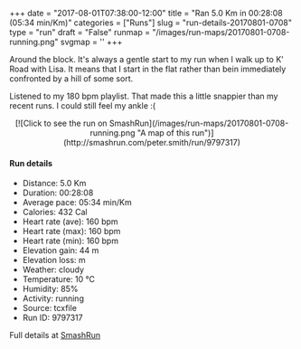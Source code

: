+++
date = "2017-08-01T07:38:00-12:00"
title = "Ran 5.0 Km in 00:28:08 (05:34 min/Km)"
categories = ["Runs"]
slug = "run-details-20170801-0708"
type = "run"
draft = "False"
runmap = "/images/run-maps/20170801-0708-running.png"
svgmap = '<polyline points="92 30, 91 29, 91 30, 89 32, 87 32, 86 31, 82 32, 81 32, 80 32, 75 34, 72 35, 70 36, 70 37, 68 37, 66 38, 65 39, 64 40, 62 42, 58 45, 57 45, 48 52, 48 53, 45 55, 44 56, 43 57, 43 58, 41 59, 39 60, 33 62, 31 63, 28 64, 26 65, 25 65, 11 69, 8 70, 7 69, 1 66, 0 64, 0 62, 20 50, 26 47, 38 39, 39 39, 40 38, 51 31, 52 31, 63 37, 65 38, 70 35, 74 35, 74 34, 74 34, 74 35, 74 34, 76 34, 76 33, 77 34, 81 32, 85 30, 85 31, 86 31, 89 30, 92 29, 97 30, 99 31, 100 31">'
+++

Around the block. It's always a gentle start to my run when I walk up to K' Road with Lisa. It means that I start in the flat rather than bein immediately confronted by a hill of some sort. 

Listened to my 180 bpm playlist. That made this a little snappier than my recent runs. I could still feel my ankle :(



<!--more-->

<center>
[![Click to see the run on SmashRun](/images/run-maps/20170801-0708-running.png "A map of this run")](http://smashrun.com/peter.smith/run/9797317)
</center>

#### Run details

* Distance: 5.0 Km
* Duration: 00:28:08
* Average pace: 05:34 min/Km
* Calories: 432 Cal
* Heart rate (ave): 160 bpm
* Heart rate (max): 160 bpm
* Heart rate (min): 160 bpm
* Elevation gain: 44 m
* Elevation loss:  m
* Weather: cloudy
* Temperature: 10 &deg;C
* Humidity: 85%
* Activity: running
* Source: tcxfile
* Run ID: 9797317

Full details at [SmashRun](http://smashrun.com/peter.smith/run/9797317)